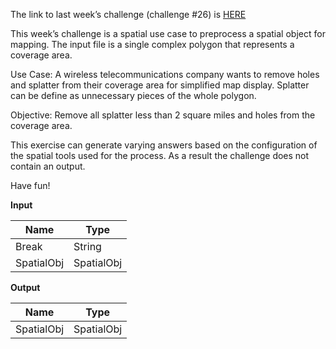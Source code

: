 ﻿The link to last week’s challenge (challenge #26) is  [HERE](https://community.alteryx.com/t5/Weekly-Challenge/Weekly-Exercise-26-Service-Technician-Travel-Distance-Beginner/m-p/36428#M3)  
  

This week’s challenge is a spatial use case to preprocess a spatial object for mapping. The input file is a single complex polygon that represents a coverage area.

Use Case: A wireless telecommunications company wants to remove holes and splatter from their coverage area for simplified map display. Splatter can be define as unnecessary pieces of the whole polygon.

Objective: Remove all splatter less than 2 square miles and holes from the coverage area.

This exercise can generate varying answers based on the configuration of the spatial tools used for the process. As a result the challenge does not contain an output.

Have fun!

**Input**


|    Name    |    Type    |
|------------|------------|
| Break      | String     |
| SpatialObj | SpatialObj |

**Output**


|    Name    |    Type    |
|------------|------------|
| SpatialObj | SpatialObj |


